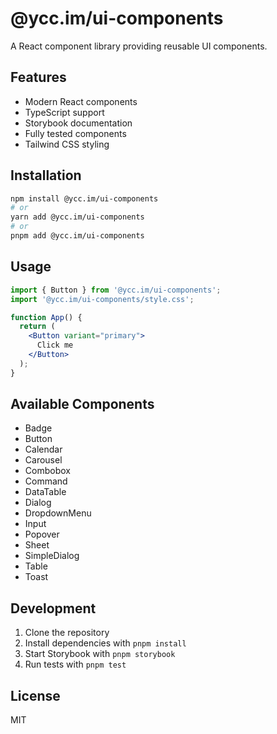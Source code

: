 # @ycc.im/ui-components

A React component library providing reusable UI components.

## Features

- Modern React components
- TypeScript support
- Storybook documentation
- Fully tested components
- Tailwind CSS styling

## Installation

```bash
npm install @ycc.im/ui-components
# or
yarn add @ycc.im/ui-components
# or
pnpm add @ycc.im/ui-components
```

## Usage

```jsx
import { Button } from '@ycc.im/ui-components';
import '@ycc.im/ui-components/style.css';

function App() {
  return (
    <Button variant="primary">
      Click me
    </Button>
  );
}
```

## Available Components

- Badge
- Button
- Calendar
- Carousel
- Combobox
- Command
- DataTable
- Dialog
- DropdownMenu
- Input
- Popover
- Sheet
- SimpleDialog
- Table
- Toast

## Development

1. Clone the repository
2. Install dependencies with `pnpm install`
3. Start Storybook with `pnpm storybook`
4. Run tests with `pnpm test`

## License

MIT
